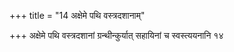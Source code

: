 +++
title = "14 अक्षेमे पथि वस्त्रदशानाम्"

+++
अक्षेमे पथि वस्त्रदशानां ग्रन्थीन्कुर्यात् सहायिनां च स्वस्त्ययनानि १४